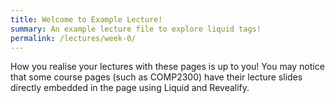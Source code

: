 ```yaml
---
title: Welcome to Example Lecture!
summary: An example lecture file to explore liquid tags!
permalink: /lectures/week-0/
---
```


How you realise your lectures with these pages is up to you! You may notice that some course pages (such as COMP2300) have their lecture slides directly embedded in the page using Liquid and Revealify.